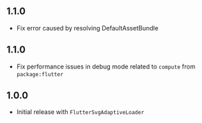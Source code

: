 ## 1.1.0

- Fix error caused by resolving DefaultAssetBundle

## 1.1.0

- Fix performance issues in debug mode related to `compute` from `package:flutter`

## 1.0.0

- Initial release with `FlutterSvgAdaptiveLoader`
